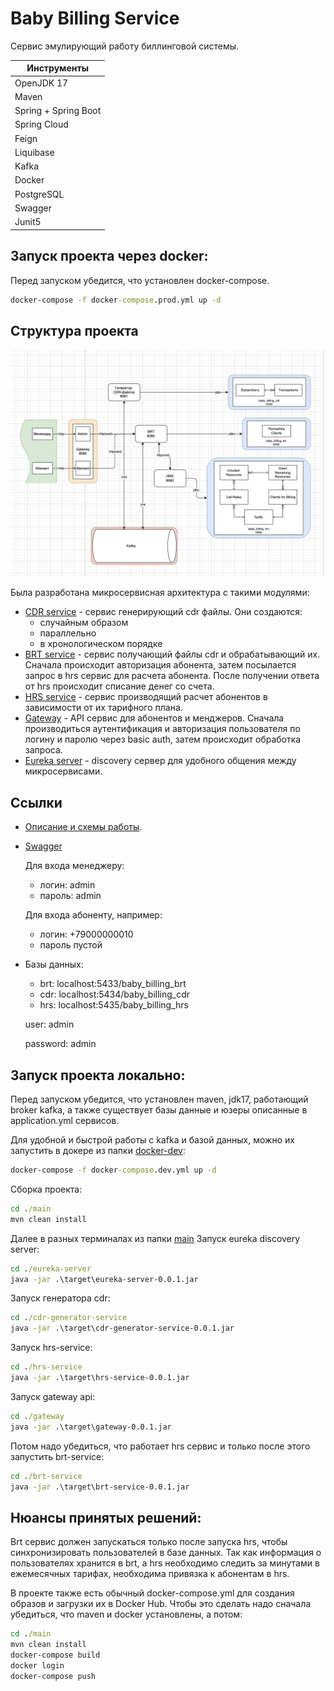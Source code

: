 # Baby Billing Service

Сервис эмулирующий работу биллинговой системы.

| Инструменты |
| ------ |
| OpenJDK 17 |
| Maven |
| Spring + Spring Boot |
| Spring Cloud |
| Feign |
| Liquibase |
| Kafka |
| Docker |
| PostgreSQL |
| Swagger |
| Junit5 |

## Запуск проекта через docker:
Перед запуском убедится, что установлен docker-compose.

```cmd
docker-compose -f docker-compose.prod.yml up -d
```

## Структура проекта

![architecture](./images/architecture.jpg)

Была разработана микросервисная архитектура с такими модулями:
- [CDR service](./main/cdr-generator-service) - сервис генерирующий cdr файлы. Они создаются:
  - случайным образом
  - параллельно
  - в хронологическом порядке
- [BRT service](./main/brt-service) - сервис получающий файлы cdr и обрабатывающий их. Сначала происходит авторизация абонента, затем посылается запрос в hrs сервис для расчета абонента. После получении ответа от hrs происходит списание денег со счета.
- [HRS service](./main/hrs-service) - сервис производящий расчет абонентов в зависимости от их тарифного плана.
- [Gateway](./main/gateway) - API сервис для абонентов и менджеров. Сначала производиться аутентификация и авторизация пользователя по логину и паролю через basic auth, затем происходит обработка запроса.
- [Eureka server](./main/eureka-server) - discovery сервер для удобного общения между микросервисами.

## Ссылки

- [Описание и схемы работы](https://docs.google.com/document/d/1y5WzJZcpKMCYVbWdlhkGHp-PvMB6De8SrtQ2FCxkeio/edit#heading=h.xwdzw0l1f221).

- [Swagger](http://localhost:8080/swagger-ui/index.html)
  
  Для входа менеджеру:
   - логин: admin 
   - пароль: admin
  
  Для входа абоненту, например:
   - логин: +79000000010
   - пароль пустой

- Базы данных: 
  - brt: localhost:5433/baby_billing_brt
  - cdr: localhost:5434/baby_billing_cdr
  - hrs: localhost:5435/baby_billing_hrs
  
  user: admin
  
  password: admin


## Запуск проекта локально:
Перед запуском убедится, что установлен maven, jdk17, работающий broker kafka, а также существует базы данные и юзеры описанные в application.yml сервисов.

Для удобной и быстрой работы с kafka и базой данных, можно их запустить в докере из папки [docker-dev](./docker-dev):
```cmd
docker-compose -f docker-compose.dev.yml up -d
```

Сборка проекта:
```cmd
cd ./main
mvn clean install
```

Далее в разных терминалах из папки [main](./main/)
Запуск eureka discovery server:
```cmd
cd ./eureka-server
java -jar .\target\eureka-server-0.0.1.jar
```

Запуск генератора cdr:
```cmd
cd ./cdr-generator-service
java -jar .\target\cdr-generator-service-0.0.1.jar
```

Запуск hrs-service:
```cmd
cd ./hrs-service
java -jar .\target\hrs-service-0.0.1.jar
```

Запуск gateway api:
```cmd
cd ./gateway
java -jar .\target\gateway-0.0.1.jar
```

Потом надо убедиться, что работает hrs сервис и только после этого запустить brt-service:
```cmd
cd ./brt-service
java -jar .\target\brt-service-0.0.1.jar
```

## Нюансы принятых решений:

Brt сервис должен запускаться только после запуска hrs, чтобы синхронизировать пользователей в базе данных. Так как информация о пользователях хранится в brt, а hrs необходимо следить за минутами в ежемесячных тарифах, необходима привязка к абонентам в hrs.

В проекте также есть обычный docker-compose.yml для создания образов и загрузки их в Docker Hub.
Чтобы это сделать надо сначала убедиться, что maven и docker установлены, а потом:
```cmd
cd ./main
mvn clean install
docker-compose build
docker login
docker-compose push
```